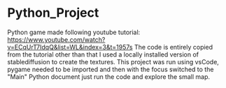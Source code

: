 # Python_Project
Python game made following youtube tutorial:
https://www.youtube.com/watch?v=ECqUrT7IdqQ&list=WL&index=3&t=1957s
The code is entirely copied from the tutorial other than that I used a locally installed version of stablediffusion to create the textures.
This project was run using vsCode, pygame needed to be imported and then with the focus switched to the "Main" Python document just run the code and explore the small map.
